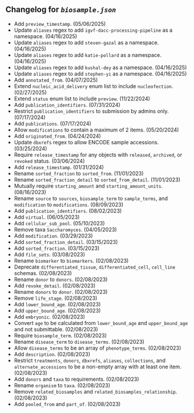 ## Changelog for *`biosample.json`*

* Add `preview_timestamp`. (05/06/2025)
* Update `aliases` regex to add `igvf-dacc-processing-pipeline` as a namespace. (04/16/2025)
* Update `aliases` regex to add `steven-gazal` as a namespace. (04/16/2025)
* Update `aliases` regex to add `katie-pollard` as a namespace. (04/16/2025)
* Update `aliases` regex to add `kushal-dey` as a namespace. (04/16/2025)
* Update `aliases` regex to add `stephen-yi` as a namespace. (04/16/2025)
* Add `annotated_from`. (04/07/2025)
* Extend `nucleic_acid_delivery` enum list to include `nucleofection`. (02/27/2025)
* Extend `status` enum list to include `preview`. (11/22/2024)
* Add `publication_identifiers`. (07/31/2024)
* Restrict `publication_identifiers` to submission by admins only. (07/17/2024)
* Add `publications`. (07/17/2024)
* Allow `modifications` to contain a maximum of 2 items. (05/20/2024)
* Add `originated_from`. (04/24/2024)
* Update `dbxrefs` regex to allow ENCODE sample accessions. (03/25/2024)
* Require `release_timestamp` for any objects with `released`, `archived`, or `revoked` status. (03/06/2024)
* Add `release_timestamp`. (01/31/2024)
* Rename `sorted_fraction` to `sorted_from`. (11/01/2023)
* Rename `sorted_fraction_detail` to `sorted_from_detail`. (11/01/2023)
* Mutually require `starting_amount` and `starting_amount_units`. (08/16/2023)
* Rename `source` to `sources`, `biosample_term` to `sample_terms`, and `modification` to `modifications`. (08/09/2023)
* Add `publication_identifiers`. (08/02/2023)
* Add `virtual`. (06/05/2023)
* Add `cellular_sub_pool`. (05/10/2023)
* Remove taxa `Saccharomyces`. (04/05/2023)
* Add `modification`. (03/29/2023)
* Add `sorted_fraction_detail`. (03/15/2023)
* Add `sorted_fraction`. (03/15/2023)
* Add `file_sets`. (03/08/2023)
* Rename `biomarker` to `biomarkers`. (02/08/2023)
* Deprecate `differentiated_tissue`, `differentiated_cell`, `cell_line` schemas. (02/08/2023)
* Rename `donor` to `donors`. (02/08/2023)
* Add `revoke_detail`. (02/08/2023)
* Rename `donors` to `donor`. (02/08/2023)
* Remove `life_stage`. (02/08/2023)
* Add `lower_bound_age`. (02/08/2023)
* Add `upper_bound_age`. (02/08/2023)
* Add `embryonic`. (02/08/2023)
* Convert `age` to be calculated from `lower_bound_age` and `upper_bound_age` and not submittable. (02/08/2023)
* Require `biosample_term`. (02/08/2023)
* Rename `disease_term` to `disease_terms`. (02/08/2023)
* Allow `disease_terms` to be an array of `phenotype_terms`. (02/08/2023)
* Add `description`. (02/08/2023)
* Restrict `treatments`, `donors`, `dbxrefs`, `aliases`, `collections`, and `alternate_accessions` to be a non-empty array with at least one item. (02/08/2023)
* Add `donors` and `taxa` to requirements. (02/08/2023)
* Rename `organism` to `taxa`. (02/08/2023)
* Remove `related_biosamples` and `related_biosamples_relationship`. (02/08/2023)
* Add `pooled_from` and `part_of`. (02/08/2023)
